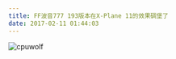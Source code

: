 ```yaml
---
title: FF波音777 193版本在X-Plane 11的效果碉堡了
date: 2017-02-11 01:44:03
---
```



![cpuwolf](/images/data/attachment/201702/11/094354i28wod00pu0cdyap.jpg)

